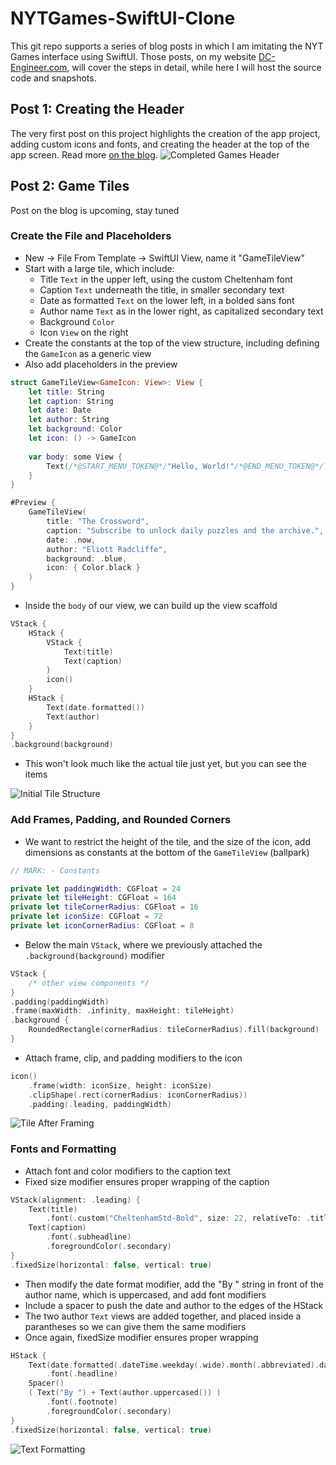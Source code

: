 # NYTGames-SwiftUI-Clone
This git repo supports a series of blog posts in which I am imitating the NYT Games interface using SwiftUI.
Those posts, on my website [DC-Engineer.com](DC-Engineer.com), will cover the steps in detail, while here I will host the source code and snapshots.

## Post 1: Creating the Header
The very first post on this project highlights the creation of the app project, adding custom icons and fonts, and creating the header at the top of the app screen.
Read more [on the blog](https://www.dc-engineer.com/imitating-nyt-games-with-swiftui-part-1-the-header/).
![Completed Games Header](Tutorial/gamesHeader.jpg)

## Post 2: Game Tiles
Post on the blog is upcoming, stay tuned

### Create the File and Placeholders

- New -> File From Template -> SwiftUI View, name it "GameTileView"
- Start with a large tile, which include:
  * Title `Text` in the upper left, using the custom Cheltenham font
  * Caption `Text` underneath the title, in smaller secondary text
  * Date as formatted `Text` on the lower left, in a bolded sans font
  * Author name `Text` as in the lower right, as capitalized secondary text
  * Background `Color`
  * Icon `View` on the right
- Create the constants at the top of the view structure, including defining the `GameIcon` as a generic view
- Also add placeholders in the preview

```swift
struct GameTileView<GameIcon: View>: View {
    let title: String
    let caption: String
    let date: Date
    let author: String
    let background: Color
    let icon: () -> GameIcon
    
    var body: some View {
        Text(/*@START_MENU_TOKEN@*/"Hello, World!"/*@END_MENU_TOKEN@*/) // Will replace with our code
    }
}

#Preview {
    GameTileView(
        title: "The Crossword",
        caption: "Subscribe to unlock daily puzzles and the archive.",
        date: .now,
        author: "Eliott Radcliffe",
        background: .blue,
        icon: { Color.black }
    )
}
```

- Inside the `body` of our view, we can build up the view scaffold

```swift
VStack {
    HStack {
        VStack {
            Text(title)
            Text(caption)
        }
        icon()
    }
    HStack {
        Text(date.formatted())
        Text(author)
    }
}
.background(background)
```

- This won't look much like the actual tile just yet, but you can see the items 

![Initial Tile Structure](Tutorial/tileInitial.png)

### Add Frames, Padding, and Rounded Corners

- We want to restrict the height of the tile, and the size of the icon, add dimensions as constants at the bottom of the `GameTileView` (ballpark)

```swift
// MARK: - Constants

private let paddingWidth: CGFloat = 24
private let tileHeight: CGFloat = 164
private let tileCornerRadius: CGFloat = 16
private let iconSize: CGFloat = 72
private let iconCornerRadius: CGFloat = 8
```

- Below the main `VStack`, where we previously attached the `.background(background)` modifier

```swift
VStack {
    /* other view components */
}
.padding(paddingWidth)
.frame(maxWidth: .infinity, maxHeight: tileHeight)
.background {
    RoundedRectangle(cornerRadius: tileCornerRadius).fill(background)
}
```

- Attach frame, clip, and padding modifiers to the icon

```swift
icon()
    .frame(width: iconSize, height: iconSize)
    .clipShape(.rect(cornerRadius: iconCornerRadius))
    .padding(.leading, paddingWidth)
```

![Tile After Framing](Tutorial/tileFramed.png)

### Fonts and Formatting

- Attach font and color modifiers to the caption text
- Fixed size modifier ensures proper wrapping of the caption

```swift
VStack(alignment: .leading) {
    Text(title)
        .font(.custom("CheltenhamStd-Bold", size: 22, relativeTo: .title2))
    Text(caption)
        .font(.subheadline)
        .foregroundColor(.secondary)
}
.fixedSize(horizontal: false, vertical: true)
```

- Then modify the date format modifier, add the "By " string in front of the author name, which is uppercased, and add font modifiers
- Include a spacer to push the date and author to the edges of the HStack
- The two author `Text` views are added together, and placed inside a parantheses so we can give them the same modifiers
- Once again, fixedSize modifier ensures proper wrapping

```swift
HStack {
    Text(date.formatted(.dateTime.weekday(.wide).month(.abbreviated).day()))
        .font(.headline)
    Spacer()
    ( Text("By ") + Text(author.uppercased()) )
        .font(.footnote)
        .foregroundColor(.secondary)
}
.fixedSize(horizontal: false, vertical: true)
```

![Text Formatting](Tutorial/tileFormatted.png)

